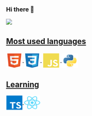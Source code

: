 ### Hi there 👋

<div>
  <a href="https://github.com/Lucas-deodato">
  <img height="220em" src="https://github-readme-stats.vercel.app/api/top-langs/?username=Lucas-Deodato&layout=compact&langs_count=7&theme=dracula"/>
</div>
  
 ## Most used languages 
  
<div style="display: inline_block">
  <img align="center" alt="HTML" height="40" width="45" src="https://raw.githubusercontent.com/devicons/devicon/master/icons/html5/html5-original.svg">
  <img align="center" alt="CSS" height="40" width="45" src="https://raw.githubusercontent.com/devicons/devicon/master/icons/css3/css3-original.svg">
  <img align="center" alt="Js" height="40" width="45" style="margin: 3px;" src="https://raw.githubusercontent.com/devicons/devicon/master/icons/javascript/javascript-plain.svg">
  <img align="center" alt="Python" height="40" width="45" src="https://raw.githubusercontent.com/devicons/devicon/master/icons/python/python-original.svg">
</div>
  
  ## Learning

<div style="display: inline_block">
  <img align="center" alt="Ts" height="40" width="45" src="https://raw.githubusercontent.com/devicons/devicon/master/icons/typescript/typescript-plain.svg">
  <img align="center" alt="React" height="40" width="45" src="https://raw.githubusercontent.com/devicons/devicon/master/icons/react/react-original.svg">
</div>
